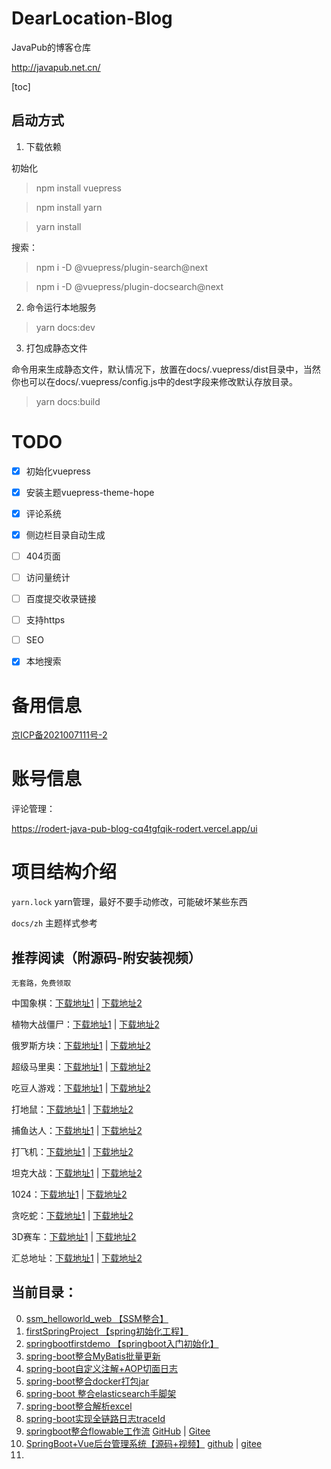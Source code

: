 # DearLocation-Blog

JavaPub的博客仓库

<http://javapub.net.cn/>

[toc]

## 启动方式


1. 下载依赖

初始化

> npm install vuepress

> npm install yarn

> yarn install

搜索：

> npm i -D @vuepress/plugin-search@next

> npm i -D @vuepress/plugin-docsearch@next

2. 命令运行本地服务

> yarn docs:dev


3. 打包成静态文件

命令用来生成静态文件，默认情况下，放置在docs/.vuepress/dist目录中，当然你也可以在docs/.vuepress/config.js中的dest字段来修改默认存放目录。

> yarn docs:build





# TODO

- [x] 初始化vuepress
- [x] 安装主题vuepress-theme-hope
- [x] 评论系统
- [x] 侧边栏目录自动生成
- [ ] 404页面
- [ ] 访问量统计
- [ ] 百度提交收录链接
- [ ] 支持https
- [ ] SEO
- [x] 本地搜索



# 备用信息

<a href='https://beian.miit.gov.cn/'>京ICP备2021007111号-2</a>


# 账号信息

评论管理：

https://rodert-java-pub-blog-cq4tgfqik-rodert.vercel.app/ui


# 项目结构介绍


`yarn.lock` yarn管理，最好不要手动修改，可能破坏某些东西

`docs/zh` 主题样式参考





## 推荐阅读（附源码-附安装视频）

`无套路，免费领取`



中国象棋：[下载地址1](https://javapub.blog.csdn.net/article/details/124503370) | [下载地址2](http://javapub.net.cn/project/game/chinese-chess-game.html)

植物大战僵尸：[下载地址1](https://javapub.blog.csdn.net/article/details/124238828) | [下载地址2](http://javapub.net.cn/project/game/plants-vs-zombies-game.html)

俄罗斯方块：[下载地址1](https://javapub.blog.csdn.net/article/details/124471774) | [下载地址2](http://javapub.net.cn/project/game/super-mario-game.html)

超级马里奥：[下载地址1](https://javapub.blog.csdn.net/article/details/124463555) | [下载地址2](http://javapub.net.cn/project/game/super-mario-game.html)

吃豆人游戏：[下载地址1](https://javapub.blog.csdn.net/article/details/124463461) | [下载地址2](http://javapub.net.cn/project/game/super-mario-game.html)

打地鼠：[下载地址1](https://javapub.blog.csdn.net/article/details/124463376) | [下载地址2](http://javapub.net.cn/project/game/super-mario-game.html)

捕鱼达人：[下载地址1](https://javapub.blog.csdn.net/article/details/123834030) | [下载地址2](http://javapub.net.cn/project/game/catch-fish-game.html)

打飞机：[下载地址1](https://javapub.blog.csdn.net/article/details/123699508) | [下载地址2](http://javapub.net.cn/project/game/super-mario-game.html)

坦克大战：[下载地址1](https://javapub.blog.csdn.net/article/details/123779963) | [下载地址2](http://javapub.net.cn/project/game/super-mario-game.html)

1024：[下载地址1](https://javapub.blog.csdn.net/article/details/123832950) | [下载地址2](http://javapub.net.cn/project/game/super-mario-game.html)

贪吃蛇：[下载地址1](https://javapub.blog.csdn.net/article/details/123833575) | [下载地址2](http://javapub.net.cn/project/game/super-mario-game.html)

3D赛车：[下载地址1](https://javapub.blog.csdn.net/article/details/124462822) | [下载地址2](http://javapub.net.cn/project/game/3d-racing-game.html)




汇总地址：[下载地址1](https://blog.csdn.net/qq_40374604/category_11788364.html) | [下载地址2](http://javapub.net.cn/category/%E5%B0%8F%E6%B8%B8%E6%88%8F/)



## 当前目录：

0. [ssm_helloworld_web 【SSM整合】](ssm_helloworld_web)
0. [firstSpringProject 【spring初始化工程】](firstSpringProject)
1. [springbootfirstdemo 【springboot入门初始化】](https://github.com/Rodert/SpringBoot-javapub/tree/main/springbootfirstdemo)
2. [spring-boot整合MyBatis批量更新](https://github.com/Rodert/SpringBoot-javapub/tree/main/spring-boot-mybatis)
3. [spring-boot自定义注解+AOP切面日志](https://github.com/Rodert/SpringBoot-javapub/tree/main/spring-boot-annotation )
4. [spring-boot整合docker打包jar](https://github.com/Rodert/SpringBoot-javapub/tree/main/spring-boot-docker)
5. [spring-boot 整合elasticsearch手脚架](https://github.com/Rodert/SpringBoot-javapub/tree/main/spring-boot-elasticsearch)
6. [spring-boot整合解析excel](https://github.com/Rodert/SpringBoot-javapub/tree/main/spring-boot-excel)
7. [spring-boot实现全链路日志traceId](https://github.com/Rodert/SpringBoot-javapub/tree/main/spring-boot-trace)
8. [springboot整合flowable工作流](https://github.com/Rodert/springboot-flowable)   [GitHub](https://github.com/Rodert/springboot-flowable) | [Gitee](https://gitee.com/rodert/springboot-flowable)
9. [SpringBoot+Vue后台管理系统【源码+视频】](https://gitee.com/rodert/liawan-vue) [github](https://github.com/Rodert/liawan-vue) | [gitee](https://gitee.com/rodert/liawan-vue)
10. 



